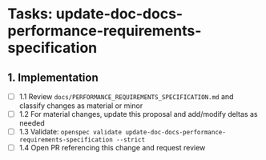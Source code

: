 # Tasks: update-doc-docs-performance-requirements-specification

## 1. Implementation

- [ ] 1.1 Review `docs/PERFORMANCE_REQUIREMENTS_SPECIFICATION.md` and classify changes as material or minor
- [ ] 1.2 For material changes, update this proposal and add/modify deltas as needed
- [ ] 1.3 Validate: `openspec validate update-doc-docs-performance-requirements-specification --strict`
- [ ] 1.4 Open PR referencing this change and request review
